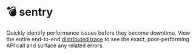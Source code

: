 # 💣 sentry

Quickly identify performance issues before they become downtime. View the entire end-to-end [distributed trace](https://sentry.io/features/distributed-tracing/?utm\_source=google\&utm\_medium=cpc\&utm\_campaign=9575834316\&utm\_content=g\&utm\_term=sentry\&gclid=CjwKCAjwsMGYBhAEEiwAGUXJaYX70q9Es-GOOFiqaf4ABWbdrMD0V17qkLpB4eucTAQf9fHphIPIGRoCr5AQAvD\_BwE) to see the exact, poor-performing API call and surface any related errors.
